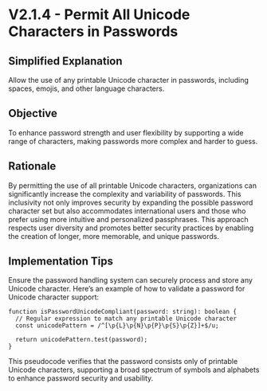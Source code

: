 # V2.1.4 - Permit All Unicode Characters in Passwords

## Simplified Explanation

Allow the use of any printable Unicode character in passwords, including spaces, emojis, and other language characters.

## Objective

To enhance password strength and user flexibility by supporting a wide range of characters, making passwords more complex and harder to guess.

## Rationale

By permitting the use of all printable Unicode characters, organizations can significantly increase the complexity and variability of passwords. This inclusivity not only improves security by expanding the possible password character set but also accommodates international users and those who prefer using more intuitive and personalized passphrases. This approach respects user diversity and promotes better security practices by enabling the creation of longer, more memorable, and unique passwords.

## Implementation Tips

Ensure the password handling system can securely process and store any Unicode character. Here’s an example of how to validate a password for Unicode character support:

```plaintext
function isPasswordUnicodeCompliant(password: string): boolean {
  // Regular expression to match any printable Unicode character
  const unicodePattern = /^[\p{L}\p{N}\p{P}\p{S}\p{Z}]+$/u;
  
  return unicodePattern.test(password);
}
```

This pseudocode verifies that the password consists only of printable Unicode characters, supporting a broad spectrum of symbols and alphabets to enhance password security and usability.
